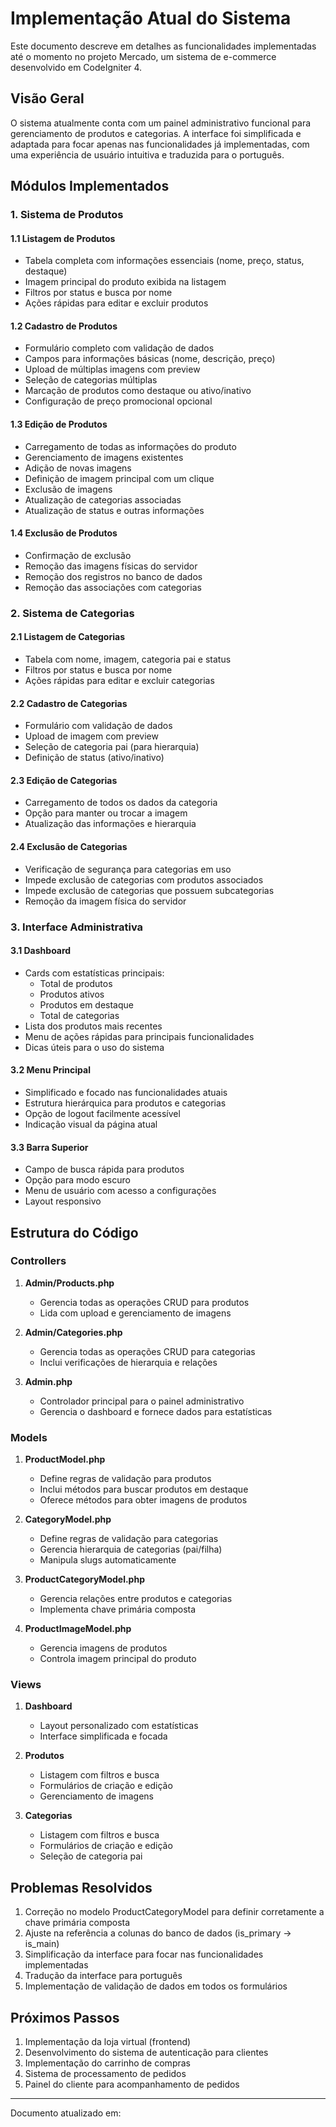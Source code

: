 # Implementação Atual do Sistema

Este documento descreve em detalhes as funcionalidades implementadas até o momento no projeto Mercado, um sistema de e-commerce desenvolvido em CodeIgniter 4.

## Visão Geral

O sistema atualmente conta com um painel administrativo funcional para gerenciamento de produtos e categorias. A interface foi simplificada e adaptada para focar apenas nas funcionalidades já implementadas, com uma experiência de usuário intuitiva e traduzida para o português.

## Módulos Implementados

### 1. Sistema de Produtos

#### 1.1 Listagem de Produtos
- Tabela completa com informações essenciais (nome, preço, status, destaque)
- Imagem principal do produto exibida na listagem
- Filtros por status e busca por nome
- Ações rápidas para editar e excluir produtos

#### 1.2 Cadastro de Produtos
- Formulário completo com validação de dados
- Campos para informações básicas (nome, descrição, preço)
- Upload de múltiplas imagens com preview
- Seleção de categorias múltiplas
- Marcação de produtos como destaque ou ativo/inativo
- Configuração de preço promocional opcional

#### 1.3 Edição de Produtos
- Carregamento de todas as informações do produto
- Gerenciamento de imagens existentes
- Adição de novas imagens
- Definição de imagem principal com um clique
- Exclusão de imagens
- Atualização de categorias associadas
- Atualização de status e outras informações

#### 1.4 Exclusão de Produtos
- Confirmação de exclusão
- Remoção das imagens físicas do servidor
- Remoção dos registros no banco de dados
- Remoção das associações com categorias

### 2. Sistema de Categorias

#### 2.1 Listagem de Categorias
- Tabela com nome, imagem, categoria pai e status
- Filtros por status e busca por nome
- Ações rápidas para editar e excluir categorias

#### 2.2 Cadastro de Categorias
- Formulário com validação de dados
- Upload de imagem com preview
- Seleção de categoria pai (para hierarquia)
- Definição de status (ativo/inativo)

#### 2.3 Edição de Categorias
- Carregamento de todos os dados da categoria
- Opção para manter ou trocar a imagem
- Atualização das informações e hierarquia

#### 2.4 Exclusão de Categorias
- Verificação de segurança para categorias em uso
- Impede exclusão de categorias com produtos associados
- Impede exclusão de categorias que possuem subcategorias
- Remoção da imagem física do servidor

### 3. Interface Administrativa

#### 3.1 Dashboard
- Cards com estatísticas principais:
  * Total de produtos
  * Produtos ativos
  * Produtos em destaque
  * Total de categorias
- Lista dos produtos mais recentes
- Menu de ações rápidas para principais funcionalidades
- Dicas úteis para o uso do sistema

#### 3.2 Menu Principal
- Simplificado e focado nas funcionalidades atuais
- Estrutura hierárquica para produtos e categorias
- Opção de logout facilmente acessível
- Indicação visual da página atual

#### 3.3 Barra Superior
- Campo de busca rápida para produtos
- Opção para modo escuro
- Menu de usuário com acesso a configurações
- Layout responsivo

## Estrutura do Código

### Controllers
1. **Admin/Products.php**
   - Gerencia todas as operações CRUD para produtos
   - Lida com upload e gerenciamento de imagens

2. **Admin/Categories.php**
   - Gerencia todas as operações CRUD para categorias
   - Inclui verificações de hierarquia e relações

3. **Admin.php**
   - Controlador principal para o painel administrativo
   - Gerencia o dashboard e fornece dados para estatísticas

### Models
1. **ProductModel.php**
   - Define regras de validação para produtos
   - Inclui métodos para buscar produtos em destaque
   - Oferece métodos para obter imagens de produtos

2. **CategoryModel.php**
   - Define regras de validação para categorias
   - Gerencia hierarquia de categorias (pai/filha)
   - Manipula slugs automaticamente

3. **ProductCategoryModel.php**
   - Gerencia relações entre produtos e categorias
   - Implementa chave primária composta

4. **ProductImageModel.php**
   - Gerencia imagens de produtos
   - Controla imagem principal do produto

### Views
1. **Dashboard**
   - Layout personalizado com estatísticas
   - Interface simplificada e focada

2. **Produtos**
   - Listagem com filtros e busca
   - Formulários de criação e edição
   - Gerenciamento de imagens

3. **Categorias**
   - Listagem com filtros e busca
   - Formulários de criação e edição
   - Seleção de categoria pai

## Problemas Resolvidos

1. Correção no modelo ProductCategoryModel para definir corretamente a chave primária composta
2. Ajuste na referência a colunas do banco de dados (is_primary → is_main)
3. Simplificação da interface para focar nas funcionalidades implementadas
4. Tradução da interface para português
5. Implementação de validação de dados em todos os formulários

## Próximos Passos

1. Implementação da loja virtual (frontend)
2. Desenvolvimento do sistema de autenticação para clientes
3. Implementação do carrinho de compras
4. Sistema de processamento de pedidos
5. Painel do cliente para acompanhamento de pedidos

---

Documento atualizado em: <?= date('d/m/Y') ?> 